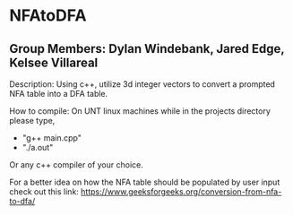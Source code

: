 # NFAtoDFA
## Group Members: Dylan Windebank, Jared Edge, Kelsee Villareal
Description: Using c++, utilize 3d integer vectors to convert a prompted NFA table into a DFA table. 

How to compile:
On UNT linux machines while in the projects directory please type, 
  - "g++ main.cpp"
  - "./a.out"

Or any c++ compiler of your choice.

For a better idea on how the NFA table should be populated by user input check out this link: https://www.geeksforgeeks.org/conversion-from-nfa-to-dfa/
